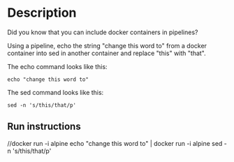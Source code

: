 # Description
Did you know that you can include docker containers in pipelines?

Using a pipeline, echo the string "change this word to" from a docker container into sed in another container and replace "this" with "that".

The echo command looks like this:

    echo "change this word to"

The sed command looks like this:

    sed -n 's/this/that/p'

## Run instructions


//docker run -i alpine echo "change this word to" | docker run -i alpine sed -n 's/this/that/p'